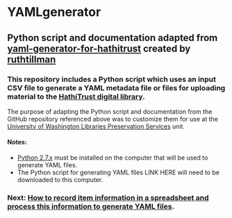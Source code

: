 # YAMLgenerator
## Python script and documentation adapted from [yaml-generator-for-hathitrust](https://github.com/ruthtillman/yaml-generator-for-hathitrust) created by [ruthtillman](https://github.com/ruthtillman)  
### This repository includes a Python script which uses an input CSV file to generate a YAML metadata file or files for uploading material to the [HathiTrust digital library](https://www.hathitrust.org/).  
The purpose of adapting the Python script and documentation from the GitHub repository referenced above was to customize them for use at the [University of Washington Libraries Preservation Services](http://www.lib.washington.edu/preservation) unit.  
#### Notes:  
- [Python 2.7.x](https://www.python.org/downloads/release/python-2715/) must be installed on the computer that will be used to generate YAML files.
- The Python script for generating YAML files LINK HERE will need to be downloaded to this computer.  
### Next: [How to record item information in a spreadsheet and process this information to generate YAML files](HowTo.md).
